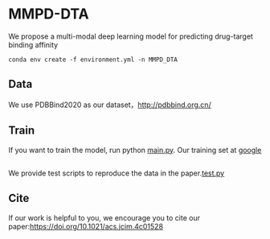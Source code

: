 # MMPD-DTA
We propose a multi-modal deep learning model for predicting drug-target binding affinity
```
conda env create -f environment.yml -n MMPD_DTA
```
 
## Data
We use PDBBind2020 as our dataset，http://pdbbind.org.cn/
## Train
If you want to train the model, run python [main.py](main.py). Our training set at [google](https://drive.google.com/file/d/1Ny3yU0H89-q47ahjtLw8cuA4adiyzLks/view?usp=drive_link.)
##
We provide test scripts to reproduce the data in the paper.[test.py](test.py)
## Cite
If our work is helpful to you, we encourage you to cite our paper:https://doi.org/10.1021/acs.jcim.4c01528
